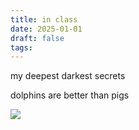 ```yaml
---
title: in class
date: 2025-01-01
draft: false
tags:
---
```

my deepest darkest secrets

dolphins are better than pigs


![](/images/Pasted%20image%2020250206152740.png)
